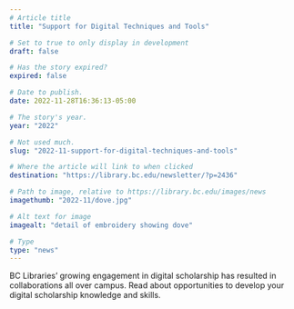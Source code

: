 ```yaml
---
# Article title
title: "Support for Digital Techniques and Tools"

# Set to true to only display in development
draft: false

# Has the story expired?
expired: false

# Date to publish. 
date: 2022-11-28T16:36:13-05:00

# The story's year.
year: "2022"

# Not used much.
slug: "2022-11-support-for-digital-techniques-and-tools"

# Where the article will link to when clicked
destination: "https://library.bc.edu/newsletter/?p=2436"

# Path to image, relative to https://library.bc.edu/images/news
imagethumb: "2022-11/dove.jpg"

# Alt text for image
imagealt: "detail of embroidery showing dove"

# Type
type: "news"
---
```


BC Libraries’ growing engagement in digital scholarship has resulted in collaborations all over campus. Read about opportunities to develop your digital scholarship knowledge and skills.
